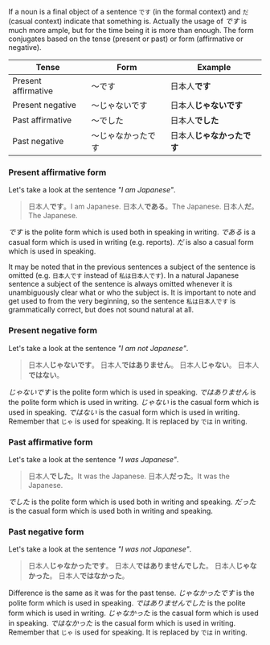 If a noun is a final object of a sentence `です` (in the formal context) and `だ` (casual context) indicate that something is. Actually the usage of *です* is much more ample, but for the time being it is more than enough. The form conjugates based on the tense (present or past) or form (affirmative or negative).

|Tense|Form|Example|
|-|-|-|
|Present affirmative|～です|日本人**です**|
|Present negative|～じゃないです|日本人**じゃないです**|
|Past affirmative|～でした|日本人**でした**|
|Past negative|～じゃなかったです|日本人**じゃなかったです**|

### Present affirmative form
Let's take a look at the sentence *"I am Japanese"*.
>日本人**です**。I am Japanese.
>日本人**である**。The Japanese.
>日本人**だ**。The Japanese.

*です* is the polite form which is used both in speaking in writing. *である* is a casual form which is used in writing (e.g. reports). *だ* is also a casual form which is used in speaking.

It may be noted that in the previous sentences a subject of the sentence is omitted (e.g. `日本人です` instead of `私は日本人です`). In a natural Japanese sentence a subject of the sentence is always omitted whenever it is unambiguously clear what or who the subject is. It is important to note and get used to from the very beginning, so the sentence `私は日本人です` is grammatically correct, but does not sound natural at all.

### Present negative form
Let's take a look at the sentence *"I am not Japanese"*.
>日本人**じゃないです**。
>日本人**ではありません**。
>日本人**じゃない**。
>日本人**ではない**。

*じゃないです* is the polite form which is used in speaking. *ではありません* is the polite form which is used in writing. *じゃない* is the casual form which is used in speaking. *ではない* is the casual form which is used in writing.
Remember that `じゃ` is used for speaking. It is replaced by `では` in writing.

### Past affirmative form
Let's take a look at the sentence *"I was Japanese"*.
>日本人**でした**。It was the Japanese.
>日本人**だった**。It was the Japanese.

*でした* is the polite form which is used both in writing and speaking. *だった* is the casual form which is used both in writing and speaking.

### Past negative form
Let's take a look at the sentence *"I was not Japanese"*.
>日本人**じゃなかったです**。
>日本人**ではありませんでした**。
>日本人**じゃなかった**。
>日本人**ではなかった**。

Difference is the same as it was for the past tense.
*じゃなかったです* is the polite form which is used in speaking. *ではありませんでした* is the polite form which is used in writing. *じゃなかった* is the casual form which is used in speaking. *ではなかった* is the casual form which is used in writing.
Remember that `じゃ` is used for speaking. It is replaced by `では` in writing.